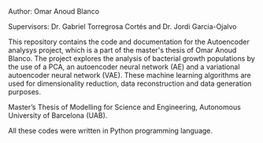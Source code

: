 Author: Omar Anoud Blanco

Supervisors: Dr. Gabriel Torregrosa Cortés and Dr. Jordi Garcia-Ojalvo 

This repository contains the code and documentation for the Autoencoder analysys project, which is a part of the master's thesis of Omar Anoud Blanco. 
The project explores the analysis of bacterial growth populations by the use of a PCA, an autoencoder neural network (AE) and a variational autoencoder neural network (VAE). 
These machine learning algorithms are used for dimensionality reduction, data reconstruction and data generation purposes.

Master’s Thesis of Modelling for Science and Engineering, Autonomous University of Barcelona (UAB).

All these codes were written in Python programming language.
